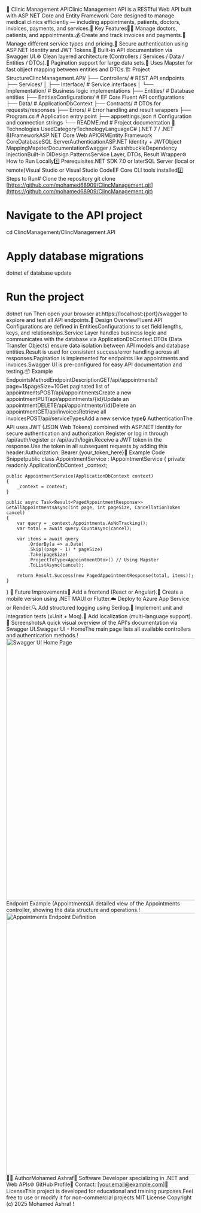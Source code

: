 🏥 Clinic Management APIClinic Management API is a RESTful Web API built with ASP.NET Core and Entity Framework Core designed to manage medical clinics efficiently — including appointments, patients, doctors, invoices, payments, and services.🚀 Key Features🧑‍⚕️ Manage doctors, patients, and appointments.💰 Create and track invoices and payments.🧾 Manage different service types and pricing.🔐 Secure authentication using ASP.NET Identity and JWT Tokens.🧭 Built-in API documentation via Swagger UI.⚙️ Clean layered architecture (Controllers / Services / Data / Entities / DTOs).🔄 Pagination support for large data sets.🧩 Uses Mapster for fast object mapping between entities and DTOs.🏗️ Project StructureClincManagement.API/
├── Controllers/              # REST API endpoints
├── Services/
│   ├── Interface/            # Service interfaces
│   └── Implementation/       # Business logic implementations
├── Entities/                 # Database entities
├── EntitiesConfigurations/   # EF Core Fluent API configurations
├── Data/                     # ApplicationDbContext
├── Contracts/                # DTOs for requests/responses
├── Errors/                   # Error handling and result wrappers
├── Program.cs                # Application entry point
├── appsettings.json          # Configuration and connection strings
└── README.md                 # Project documentation
🧰 Technologies UsedCategoryTechnologyLanguageC# (.NET 7 / .NET 8)FrameworkASP.NET Core Web APIORMEntity Framework CoreDatabaseSQL ServerAuthenticationASP.NET Identity + JWTObject MappingMapsterDocumentationSwagger / SwashbuckleDependency InjectionBuilt-in DIDesign PatternsService Layer, DTOs, Result Wrapper⚙️ How to Run Locally1️⃣ Prerequisites.NET SDK 7.0 or laterSQL Server (local or remote)Visual Studio or Visual Studio CodeEF Core CLI tools installed2️⃣ Steps to Run# Clone the repository
git clone [https://github.com/mohamed68909/ClincManagement.git](https://github.com/mohamed68909/ClincManagement.git)

# Navigate to the API project
cd ClincManagement/ClincManagement.API

# Apply database migrations
dotnet ef database update

# Run the project
dotnet run
Then open your browser at:https://localhost:{port}/swagger
to explore and test all API endpoints.🧠 Design OverviewFluent API Configurations are defined in EntitiesConfigurations to set field lengths, keys, and relationships.Service Layer handles business logic and communicates with the database via ApplicationDbContext.DTOs (Data Transfer Objects) ensure data isolation between API models and database entities.Result is used for consistent success/error handling across all responses.Pagination is implemented for endpoints like appointments and invoices.Swagger UI is pre-configured for easy API documentation and testing.📦 Example EndpointsMethodEndpointDescriptionGET/api/appointments?page=1&pageSize=10Get paginated list of appointmentsPOST/api/appointmentsCreate a new appointmentPUT/api/appointments/{id}Update an appointmentDELETE/api/appointments/{id}Delete an appointmentGET/api/invoicesRetrieve all invoicesPOST/api/serviceTypesAdd a new service type🔒 AuthenticationThe API uses JWT (JSON Web Tokens) combined with ASP.NET Identity for secure authentication and authorization.Register or log in through /api/auth/register or /api/auth/login.Receive a JWT token in the response.Use the token in all subsequent requests by adding this header:Authorization: Bearer {your_token_here}🧩 Example Code Snippetpublic class AppointmentService : IAppointmentService
{
    private readonly ApplicationDbContext _context;

    public AppointmentService(ApplicationDbContext context)
    {
        _context = context;
    }

    public async Task<Result<PagedAppointmentResponse>> GetAllAppointmentsAsync(int page, int pageSize, CancellationToken cancel)
    {
        var query = _context.Appointments.AsNoTracking();
        var total = await query.CountAsync(cancel);

        var items = await query
            .OrderBy(a => a.Date)
            .Skip((page - 1) * pageSize)
            .Take(pageSize)
            .ProjectToType<AppointmentDto>() // Using Mapster
            .ToListAsync(cancel);

        return Result.Success(new PagedAppointmentResponse(total, items));
    }
}
🧾 Future Improvements🧠 Add a frontend (React or Angular).📱 Create a mobile version using .NET MAUI or Flutter.☁️ Deploy to Azure App Service or Render.🔍 Add structured logging using Serilog.🧪 Implement unit and integration tests (xUnit + Moq).💬 Add localization (multi-language support).📸 ScreenshotsA quick visual overview of the API's documentation via Swagger UI.Swagger UI - HomeThe main page lists all available controllers and authentication methods.!<img src="[https://raw.githubusercontent.com/mohamed68909/ClincManagement/main/assets/swagger-ui-home.png](https://raw.githubusercontent.com/mohamed68909/ClincManagement/main/assets/swagger-ui-home.png)" alt="Swagger UI Home Page" width="700"/>
Endpoint Example (Appointments)A detailed view of the Appointments controller, showing the data structure and operations.!<img src="[https://raw.githubusercontent.com/mohamed68909/ClincManagement/main/assets/swagger-ui-appointment-endpoint.png](https://raw.githubusercontent.com/mohamed68909/ClincManagement/main/assets/swagger-ui-appointment-endpoint.png)" alt="Appointments Endpoint Definition" width="700"/>
👨‍💻 AuthorMohamed Ashraf💼 Software Developer specializing in .NET and Web APIs🌐 GitHub Profile📧 Contact: [your.email@example.com]🪪 LicenseThis project is developed for educational and training purposes.Feel free to use or modify it for non-commercial projects.MIT License Copyright (c) 2025 Mohamed Ashraf !
